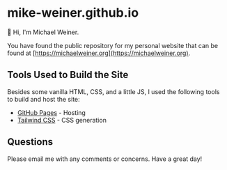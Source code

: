 # mike-weiner.github.io

👋 Hi, I'm Michael Weiner.

You have found the public repository for my personal website that can be found at [https://michaelweiner.org](https://michaelweiner.org). 

## Tools Used to Build the Site
Besides some vanilla HTML, CSS, and a little JS, I used the following tools to build and host the site:
- [GitHub Pages](https://pages.github.com) - Hosting
- [Tailwind CSS](https://tailwindcss.com) - CSS generation

## Questions
Please email me with any comments or concerns. Have a great day!